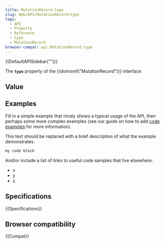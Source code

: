 ```yaml
---
title: MutationRecord.type
slug: Web/API/MutationRecord/type
tags:
  - API
  - Property
  - Reference
  - type
  - MutationRecord
browser-compat: api.MutationRecord.type
---
```

{{DefaultAPISidebar("")}}

The **`type`** property of the {{domxref("MutationRecord")}} interface 

## Value



## Examples

Fill in a simple example that nicely shows a typical usage of the API, then perhaps some more complex examples (see our guide on how to add [code examples](/en-US/docs/MDN/Contribute/Structures/Code_examples) for more information).

This text should be replaced with a brief description of what the example demonstrates.

```js
my code block
```

And/or include a list of links to useful code samples that live elsewhere:

*   x
*   y
*   z

## Specifications

{{Specifications}}

## Browser compatibility

{{Compat}}


